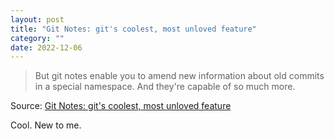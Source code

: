 ```yaml
---
layout: post
title: "Git Notes: git's coolest, most unloved feature"
category: ""
date: 2022-12-06
---
```


>But git notes enable you to amend new information about old commits in a special namespace. And they're capable of so much more.

Source: [Git Notes: git's coolest, most unloved feature](https://tylercipriani.com/blog/2022/11/19/git-notes-gits-coolest-most-unloved-feature/)

Cool. New to me.
